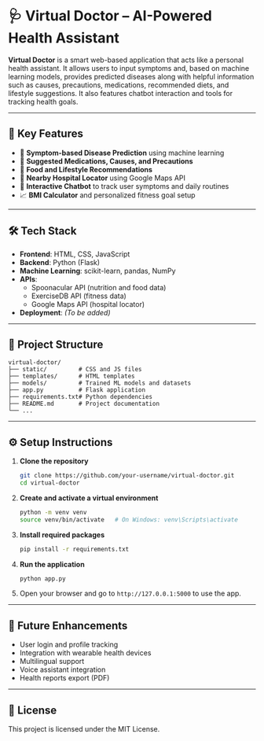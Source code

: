 # 🩺 Virtual Doctor – AI-Powered Health Assistant

**Virtual Doctor** is a smart web-based application that acts like a personal health assistant. It allows users to input symptoms and, based on machine learning models, provides predicted diseases along with helpful information such as causes, precautions, medications, recommended diets, and lifestyle suggestions. It also features chatbot interaction and tools for tracking health goals.

---

## 🔑 Key Features

- 🤖 **Symptom-based Disease Prediction** using machine learning
- 💊 **Suggested Medications, Causes, and Precautions**
- 🥗 **Food and Lifestyle Recommendations**
- 📍 **Nearby Hospital Locator** using Google Maps API
- 💬 **Interactive Chatbot** to track user symptoms and daily routines
- 📈 **BMI Calculator** and personalized fitness goal setup

---

## 🛠️ Tech Stack

- **Frontend**: HTML, CSS, JavaScript  
- **Backend**: Python (Flask)  
- **Machine Learning**: scikit-learn, pandas, NumPy  
- **APIs**:  
  - Spoonacular API (nutrition and food data)  
  - ExerciseDB API (fitness data)  
  - Google Maps API (hospital locator)  
- **Deployment**: *(To be added)*

---

## 📁 Project Structure

```
virtual-doctor/
├── static/         # CSS and JS files
├── templates/      # HTML templates
├── models/         # Trained ML models and datasets
├── app.py          # Flask application
├── requirements.txt# Python dependencies
├── README.md       # Project documentation
└── ...
```

---

## ⚙️ Setup Instructions

1. **Clone the repository**
   ```bash
   git clone https://github.com/your-username/virtual-doctor.git
   cd virtual-doctor
   ```

2. **Create and activate a virtual environment**
   ```bash
   python -m venv venv
   source venv/bin/activate   # On Windows: venv\Scripts\activate
   ```

3. **Install required packages**
   ```bash
   pip install -r requirements.txt
   ```

4. **Run the application**
   ```bash
   python app.py
   ```

5. Open your browser and go to `http://127.0.0.1:5000` to use the app.

---

## 🌟 Future Enhancements

- User login and profile tracking
- Integration with wearable health devices
- Multilingual support
- Voice assistant integration
- Health reports export (PDF)

---

## 📜 License

This project is licensed under the MIT License.
